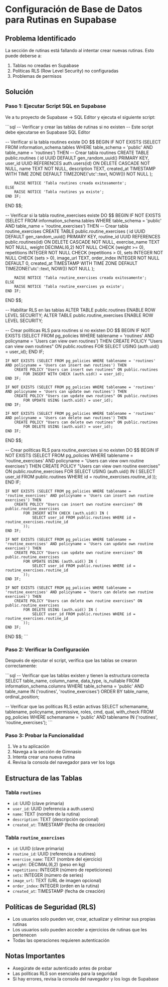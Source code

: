 # Configuración de Base de Datos para Rutinas en Supabase

## Problema Identificado
La sección de rutinas está fallando al intentar crear nuevas rutinas. Esto puede deberse a:
1. Tablas no creadas en Supabase
2. Políticas RLS (Row Level Security) no configuradas
3. Problemas de permisos

## Solución

### Paso 1: Ejecutar Script SQL en Supabase
Ve a tu proyecto de Supabase → SQL Editor y ejecuta el siguiente script:

\`\`\`sql
-- Verificar y crear las tablas de rutinas si no existen
-- Este script debe ejecutarse en Supabase SQL Editor

-- Verificar si la tabla routines existe
DO $$
BEGIN
    IF NOT EXISTS (SELECT FROM information_schema.tables WHERE table_schema = 'public' AND table_name = 'routines') THEN
        -- Crear tabla routines
        CREATE TABLE public.routines (
            id UUID DEFAULT gen_random_uuid() PRIMARY KEY,
            user_id UUID REFERENCES auth.users(id) ON DELETE CASCADE NOT NULL,
            name TEXT NOT NULL,
            description TEXT,
            created_at TIMESTAMP WITH TIME ZONE DEFAULT TIMEZONE('utc'::text, NOW()) NOT NULL
        );
        
        RAISE NOTICE 'Tabla routines creada exitosamente';
    ELSE
        RAISE NOTICE 'Tabla routines ya existe';
    END IF;
END $$;

-- Verificar si la tabla routine_exercises existe
DO $$
BEGIN
    IF NOT EXISTS (SELECT FROM information_schema.tables WHERE table_schema = 'public' AND table_name = 'routine_exercises') THEN
        -- Crear tabla routine_exercises
        CREATE TABLE public.routine_exercises (
            id UUID DEFAULT gen_random_uuid() PRIMARY KEY,
            routine_id UUID REFERENCES public.routines(id) ON DELETE CASCADE NOT NULL,
            exercise_name TEXT NOT NULL,
            weight DECIMAL(6,2) NOT NULL CHECK (weight >= 0),
            repetitions INTEGER NOT NULL CHECK (repetitions > 0),
            sets INTEGER NOT NULL CHECK (sets > 0),
            image_url TEXT,
            order_index INTEGER NOT NULL DEFAULT 0,
            created_at TIMESTAMP WITH TIME ZONE DEFAULT TIMEZONE('utc'::text, NOW()) NOT NULL
        );
        
        RAISE NOTICE 'Tabla routine_exercises creada exitosamente';
    ELSE
        RAISE NOTICE 'Tabla routine_exercises ya existe';
    END IF;
END $$;

-- Habilitar RLS en las tablas
ALTER TABLE public.routines ENABLE ROW LEVEL SECURITY;
ALTER TABLE public.routine_exercises ENABLE ROW LEVEL SECURITY;

-- Crear políticas RLS para routines si no existen
DO $$
BEGIN
    IF NOT EXISTS (SELECT FROM pg_policies WHERE tablename = 'routines' AND policyname = 'Users can view own routines') THEN
        CREATE POLICY "Users can view own routines" ON public.routines
            FOR SELECT USING (auth.uid() = user_id);
    END IF;
    
    IF NOT EXISTS (SELECT FROM pg_policies WHERE tablename = 'routines' AND policyname = 'Users can insert own routines') THEN
        CREATE POLICY "Users can insert own routines" ON public.routines
            FOR INSERT WITH CHECK (auth.uid() = user_id);
    END IF;
    
    IF NOT EXISTS (SELECT FROM pg_policies WHERE tablename = 'routines' AND policyname = 'Users can update own routines') THEN
        CREATE POLICY "Users can update own routines" ON public.routines
            FOR UPDATE USING (auth.uid() = user_id);
    END IF;
    
    IF NOT EXISTS (SELECT FROM pg_policies WHERE tablename = 'routines' AND policyname = 'Users can delete own routines') THEN
        CREATE POLICY "Users can delete own routines" ON public.routines
            FOR DELETE USING (auth.uid() = user_id);
    END IF;
END $$;

-- Crear políticas RLS para routine_exercises si no existen
DO $$
BEGIN
    IF NOT EXISTS (SELECT FROM pg_policies WHERE tablename = 'routine_exercises' AND policyname = 'Users can view own routine exercises') THEN
        CREATE POLICY "Users can view own routine exercises" ON public.routine_exercises
            FOR SELECT USING (auth.uid() IN (
                SELECT user_id FROM public.routines WHERE id = routine_exercises.routine_id
            ));
    END IF;
    
    IF NOT EXISTS (SELECT FROM pg_policies WHERE tablename = 'routine_exercises' AND policyname = 'Users can insert own routine exercises') THEN
        CREATE POLICY "Users can insert own routine exercises" ON public.routine_exercises
            FOR INSERT WITH CHECK (auth.uid() IN (
                SELECT user_id FROM public.routines WHERE id = routine_exercises.routine_id
            ));
    END IF;
    
    IF NOT EXISTS (SELECT FROM pg_policies WHERE tablename = 'routine_exercises' AND policyname = 'Users can update own routine exercises') THEN
        CREATE POLICY "Users can update own routine exercises" ON public.routine_exercises
            FOR UPDATE USING (auth.uid() IN (
                SELECT user_id FROM public.routines WHERE id = routine_exercises.routine_id
            ));
    END IF;
    
    IF NOT EXISTS (SELECT FROM pg_policies WHERE tablename = 'routine_exercises' AND policyname = 'Users can delete own routine exercises') THEN
        CREATE POLICY "Users can delete own routine exercises" ON public.routine_exercises
            FOR DELETE USING (auth.uid() IN (
                SELECT user_id FROM public.routines WHERE id = routine_exercises.routine_id
            ));
    END IF;
END $$;
\`\`\`

### Paso 2: Verificar la Configuración
Después de ejecutar el script, verifica que las tablas se crearon correctamente:

\`\`\`sql
-- Verificar que las tablas existen y tienen la estructura correcta
SELECT 
    table_name,
    column_name,
    data_type,
    is_nullable
FROM information_schema.columns 
WHERE table_schema = 'public' 
AND table_name IN ('routines', 'routine_exercises')
ORDER BY table_name, ordinal_position;

-- Verificar que las políticas RLS están activas
SELECT 
    schemaname,
    tablename,
    policyname,
    permissive,
    roles,
    cmd,
    qual,
    with_check
FROM pg_policies 
WHERE schemaname = 'public' 
AND tablename IN ('routines', 'routine_exercises');
\`\`\`

### Paso 3: Probar la Funcionalidad
1. Ve a tu aplicación
2. Navega a la sección de Gimnasio
3. Intenta crear una nueva rutina
4. Revisa la consola del navegador para ver los logs

## Estructura de las Tablas

### Tabla `routines`
- `id`: UUID (clave primaria)
- `user_id`: UUID (referencia a auth.users)
- `name`: TEXT (nombre de la rutina)
- `description`: TEXT (descripción opcional)
- `created_at`: TIMESTAMP (fecha de creación)

### Tabla `routine_exercises`
- `id`: UUID (clave primaria)
- `routine_id`: UUID (referencia a routines)
- `exercise_name`: TEXT (nombre del ejercicio)
- `weight`: DECIMAL(6,2) (peso en kg)
- `repetitions`: INTEGER (número de repeticiones)
- `sets`: INTEGER (número de series)
- `image_url`: TEXT (URL de imagen opcional)
- `order_index`: INTEGER (orden en la rutina)
- `created_at`: TIMESTAMP (fecha de creación)

## Políticas de Seguridad (RLS)
- Los usuarios solo pueden ver, crear, actualizar y eliminar sus propias rutinas
- Los usuarios solo pueden acceder a ejercicios de rutinas que les pertenecen
- Todas las operaciones requieren autenticación

## Notas Importantes
- Asegúrate de estar autenticado antes de probar
- Las políticas RLS son esenciales para la seguridad
- Si hay errores, revisa la consola del navegador y los logs de Supabase
